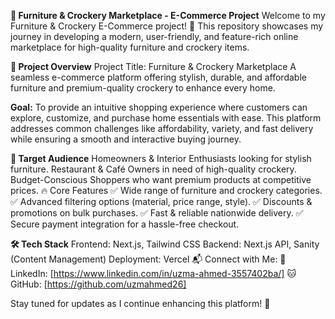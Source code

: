 **🛒 Furniture & Crockery Marketplace - E-Commerce Project**
Welcome to my Furniture & Crockery E-Commerce project! 🎉 This repository showcases my journey in developing a modern, user-friendly, and feature-rich online marketplace for high-quality furniture and crockery items.

**🚀 Project Overview**
Project Title: Furniture & Crockery Marketplace
A seamless e-commerce platform offering stylish, durable, and affordable furniture and premium-quality crockery to enhance every home.

**Goal:**
To provide an intuitive shopping experience where customers can explore, customize, and purchase home essentials with ease. This platform addresses common challenges like affordability, variety, and fast delivery while ensuring a smooth and interactive buying journey.

**🎯 Target Audience**
Homeowners & Interior Enthusiasts looking for stylish furniture.
Restaurant & Café Owners in need of high-quality crockery.
Budget-Conscious Shoppers who want premium products at competitive prices.
🔥 Core Features
✅ Wide range of furniture and crockery categories.
✅ Advanced filtering options (material, price range, style).
✅ Discounts & promotions on bulk purchases.
✅ Fast & reliable nationwide delivery.
✅ Secure payment integration for a hassle-free checkout.

**🛠 Tech Stack**
Frontend: Next.js, Tailwind CSS
Backend: Next.js API, Sanity (Content Management)
Deployment: Vercel
📬 Connect with Me:
🔗 LinkedIn: [https://www.linkedin.com/in/uzma-ahmed-3557402ba/]
🐱 GitHub: [https://github.com/uzmahmed26]

Stay tuned for updates as I continue enhancing this platform! 🚀

